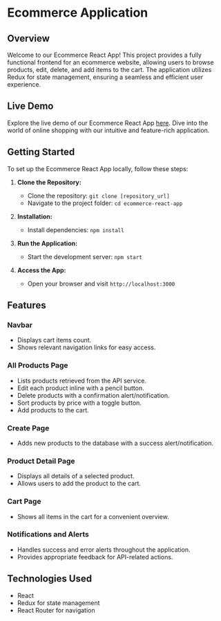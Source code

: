 # Ecommerce Application

## Overview

Welcome to our Ecommerce React App! This project provides a fully functional frontend for an ecommerce website, allowing users to browse products, edit, delete, and add items to the cart. The application utilizes Redux for state management, ensuring a seamless and efficient user experience.

## Live Demo

Explore the live demo of our Ecommerce React App [here](https://preeminent-seahorse-a56084.netlify.app/). Dive into the world of online shopping with our intuitive and feature-rich application.

## Getting Started

To set up the Ecommerce React App locally, follow these steps:

1. **Clone the Repository:**
   - Clone the repository: `git clone [repository_url]`
   - Navigate to the project folder: `cd ecommerce-react-app`

2. **Installation:**
   - Install dependencies: `npm install`

3. **Run the Application:**
   - Start the development server: `npm start`

4. **Access the App:**
   - Open your browser and visit `http://localhost:3000`

## Features

### Navbar
- Displays cart items count.
- Shows relevant navigation links for easy access.

### All Products Page
- Lists products retrieved from the API service.
- Edit each product inline with a pencil button.
- Delete products with a confirmation alert/notification.
- Sort products by price with a toggle button.
- Add products to the cart.

### Create Page
- Adds new products to the database with a success alert/notification.

### Product Detail Page
- Displays all details of a selected product.
- Allows users to add the product to the cart.

### Cart Page
- Shows all items in the cart for a convenient overview.

### Notifications and Alerts
- Handles success and error alerts throughout the application.
- Provides appropriate feedback for API-related actions.

## Technologies Used

- React
- Redux for state management
- React Router for navigation

